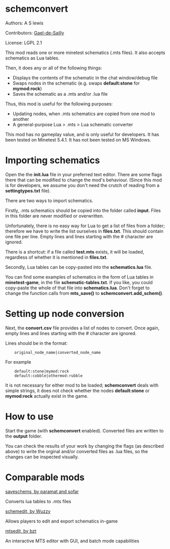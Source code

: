 # schemconvert

Authors: A S lewis

Contributors: [Gael-de-Sailly](https://github.com/Gael-de-Sailly)

License: LGPL 2.1

This mod reads one or more minetest schematics (.mts files). It also accepts schematics as Lua
tables.

Then, it does any or all of the following things:

* Displays the contents of the schematic in the chat window/debug file
* Swaps nodes in the schematic (e.g. swaps **default:stone** for **mymod:rock**)
* Saves the schematic as a .mts and/or .lua file

Thus, this mod is useful for the following purposes:

* Updating nodes, when .mts schematics are copied from one mod to another
* A general-purpose Lua > .mts > Lua schematic converter

This mod has no gameplay value, and is only useful for developers. It has been tested on Minetest
5.4.1. It has not been tested on MS Windows.

# Importing schematics

Open the the **init.lua** file in your preferred text editor. There are some flags there that can be
modified to change the mod's behaviour. (Since this mod is for developers, we assume you don't need
the crutch of reading from a **settingtypes.txt** file).

There are two ways to import schematics.

Firstly, .mts schematics should be copied into the folder called **input**. Files in this folder are
never modified or overwritten.

Unfortunately, there is no easy way for Lua to get a list of files from a folder; therefore we have
to write the list ourselves in **files.txt**. This should contain one file per line. Empty lines
and lines starting with the # character are ignored.

There is a shortcut: if a file called **test.mts** exists, it will be loaded, regardless of whether
it is mentioned in **files.txt**.

Secondly, Lua tables can be copy-pasted into the **schematics.lua** file.

You can find some examples of schematics in the form of Lua tables in **minetest-game**, in the file
**schematic-tables.txt**. If you like, you could copy-paste the whole of that file into
**schematics.lua**. Don't forget to change the function calls from **mts_save()** to
**schemconvert.add_schem()**.

# Setting up node conversion

Next, the **convert.csv** file provides a list of nodes to convert. Once again, empty lines and
lines starting with the # character are ignored.

Lines should be in the format:

        original_node_name|converted_node_name

For example

        default:stone|mymod:rock
        default:cobble|othermod:rubble

It is not necessary for either mod to be loaded; **schemconvert** deals with simple strings, it does
not check whether the nodes **default:stone** or **mymod:rock** actually exist in the game.

# How to use

Start the game (with **schemconvert** enabled). Converted files are written to the **output**
folder.

You can check the results of your work by changing the flags (as described above) to
write the orginal and/or converted files as .lua files, so the changes can be inspected visually.

# Comparable mods

[saveschems, by paramat and sofar](https://github.com/minetest-mods/saveschems)

Converts lua tables to .mts files

[schemedit, by Wuzzy](https://repo.or.cz/minetest_schemedit.git)

Allows players to edit and export schematics in-game

[mtsedit, by bzt](https://gitlab.com/bztsrc/mtsedit)

An interactive MTS editor with GUI, and batch mode capabilities
